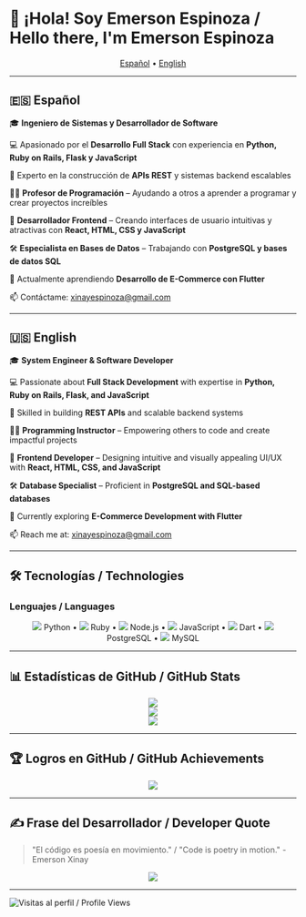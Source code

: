 # 👋 ¡Hola! Soy Emerson Espinoza / Hello there, I'm Emerson Espinoza

<p align="center">
  <a href="#español">Español</a> •
  <a href="#english">English</a>
</p>

---

## 🇪🇸 Español <a name="español"></a>

🎓 **Ingeniero de Sistemas y Desarrollador de Software**

💻 Apasionado por el **Desarrollo Full Stack** con experiencia en **Python, Ruby on Rails, Flask y JavaScript**

🔧 Experto en la construcción de **APIs REST** y sistemas backend escalables

👨‍🏫 **Profesor de Programación** – Ayudando a otros a aprender a programar y crear proyectos increíbles

🎨 **Desarrollador Frontend** – Creando interfaces de usuario intuitivas y atractivas con **React, HTML, CSS y JavaScript**

🛠 **Especialista en Bases de Datos** – Trabajando con **PostgreSQL y bases de datos SQL**

🌱 Actualmente aprendiendo **Desarrollo de E-Commerce con Flutter**

📫 Contáctame: [xinayespinoza@gmail.com](mailto:xinayespinoza@gmail.com)

---

## 🇺🇸 English <a name="english"></a>

🎓 **System Engineer & Software Developer**

💻 Passionate about **Full Stack Development** with expertise in **Python, Ruby on Rails, Flask, and JavaScript**

🔧 Skilled in building **REST APIs** and scalable backend systems

👨‍🏫 **Programming Instructor** – Empowering others to code and create impactful projects

🎨 **Frontend Developer** – Designing intuitive and visually appealing UI/UX with **React, HTML, CSS, and JavaScript**

🛠 **Database Specialist** – Proficient in **PostgreSQL and SQL-based databases**

🌱 Currently exploring **E-Commerce Development with Flutter**

📫 Reach me at: [xinayespinoza@gmail.com](mailto:xinayespinoza@gmail.com)

---

## 🛠️ Tecnologías / Technologies

### **Lenguajes / Languages**

<p align="center">
  <img src="https://img.icons8.com/color/32/python.png"/> Python •
  <img src="https://img.icons8.com/ios-filled/32/fa314a/ruby-programming-language.png"/> Ruby •
  <img src="https://img.icons8.com/fluency/32/node-js.png"/> Node.js •
  <img src="https://img.icons8.com/color/32/javascript.png"/> JavaScript •
  <img src="https://img.icons8.com/color/32/000000/dart.png"/> Dart •
  <img src="https://img.icons8.com/color/32/fa314a/postgreesql.png"/> PostgreSQL •
  <img src="https://img.icons8.com/color/32/fa314a/mysql-logo.png"/> MySQL
</p>

---

## 📊 Estadísticas de GitHub / GitHub Stats

<p align="center">
  <img src="https://github-readme-stats.vercel.app/api/top-langs/?username=emersonxinay&langs_count=8&theme=algolia" />
  <br>
  <img src="https://github-readme-stats.vercel.app/api?username=emersonxinay&show_icons=true&theme=algolia&count_private=true" />
  <br>
  <img src="https://github-readme-streak-stats.herokuapp.com/?user=emersonxinay&theme=algolia&hide_border=false" />
</p>

---

## 🏆 Logros en GitHub / GitHub Achievements

<p align="center">
  <img src="https://github-profile-trophy.vercel.app/?username=emersonxinay&theme=radical&no-frame=false&no-bg=true&margin-w=4" />
</p>

---

## ✍️ Frase del Desarrollador / Developer Quote

> "El código es poesía en movimiento." / "Code is poetry in motion." - Emerson Xinay

<p align="center">
  <img src="https://quotes-github-readme.vercel.app/api?type=horizontal&theme=radical" />
</p>

---

![Visitas al perfil / Profile Views](https://komarev.com/ghpvc/?username=emersonxinay&&icon=8&color=blue)
